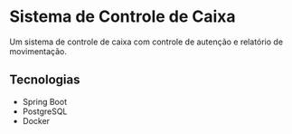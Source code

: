 # Sistema de Controle de Caixa

Um sistema de controle de caixa com controle de autenção e relatório de movimentação.

## Tecnologias

- Spring Boot
- PostgreSQL
- Docker
